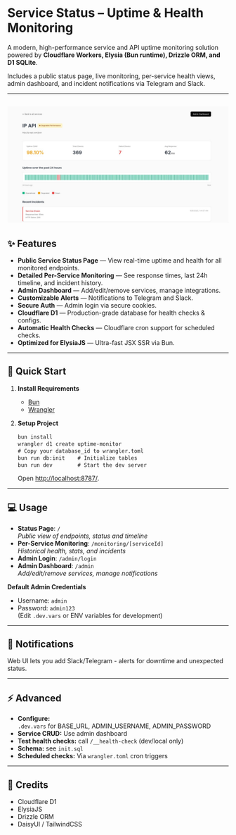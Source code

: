 # Service Status – Uptime & Health Monitoring

A modern, high-performance service and API uptime monitoring solution  
powered by **Cloudflare Workers, Elysia (Bun runtime), Drizzle ORM, and D1 SQLite**.

Includes a public status page, live monitoring, per-service health views, admin dashboard, and incident notifications via Telegram and Slack.

---
![MonitorFlare](.github/monitorflare.jpg)
---

## ✨ Features

- **Public Service Status Page** — View real-time uptime and health for all monitored endpoints.
- **Detailed Per-Service Monitoring** — See response times, last 24h timeline, and incident history.
- **Admin Dashboard** — Add/edit/remove services, manage integrations.
- **Customizable Alerts** — Notifications to Telegram and Slack.
- **Secure Auth** — Admin login via secure cookies.
- **Cloudflare D1** — Production-grade database for health checks & configs.
- **Automatic Health Checks** — Cloudflare cron support for scheduled checks.
- **Optimized for ElysiaJS** — Ultra-fast JSX SSR via Bun.

---

## 🚀 Quick Start

1. **Install Requirements**
    - [Bun](https://bun.sh/)
    - [Wrangler](https://developers.cloudflare.com/workers/wrangler/)

2. **Setup Project**
    ```
    bun install
    wrangler d1 create uptime-monitor
    # Copy your database_id to wrangler.toml
    bun run db:init    # Initialize tables
    bun run dev        # Start the dev server
    ```

    Open [http://localhost:8787/](http://localhost:8787/).

---

## 💻 Usage

- **Status Page**: `/`  
    _Public view of endpoints, status and timeline_
- **Per-Service Monitoring**: `/monitoring/[serviceId]`  
    _Historical health, stats, and incidents_
- **Admin Login**: `/admin/login`
- **Admin Dashboard**: `/admin`  
    _Add/edit/remove services, manage notifications_

**Default Admin Credentials**  
- Username: `admin`  
- Password: `admin123`  
(Edit `.dev.vars` or ENV variables for development)

---

## 🔔 Notifications

Web UI lets you add Slack/Telegram - alerts for downtime and unexpected status.

---

## ⚡️ Advanced

- **Configure:**  
  `.dev.vars` for BASE_URL, ADMIN_USERNAME, ADMIN_PASSWORD
- **Service CRUD:** Use admin dashboard
- **Test health checks:** call `/__health-check` (dev/local only)
- **Schema:** see `init.sql`
- **Scheduled checks:** Via `wrangler.toml` cron triggers

---

## 🙏 Credits

- Cloudflare D1
- ElysiaJS
- Drizzle ORM
- DaisyUI / TailwindCSS
